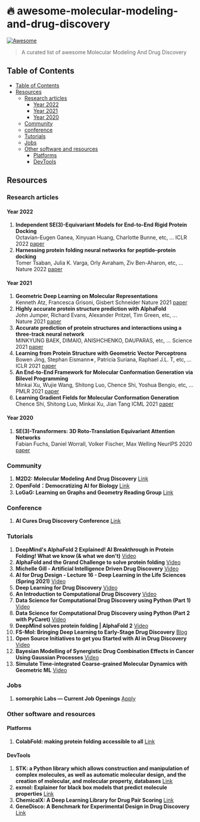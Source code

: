 # 🔥 awesome-molecular-modeling-and-drug-discovery
[![Awesome](https://cdn.combinatronics.com/sindresorhus/awesome/d7305f38d29fed78fa85652e3a63e154dd8e8829/media/badge.svg)](https://github.com/sindresorhus/awesome)

> A curated list of awesome Molecular Modeling And Drug Discovery
## Table of Contents
<!-- TOC depthFrom:2 depthTo:6 withLinks:1 updateOnSave:1 orderedList:0 -->

- [Table of Contents](#table-of-contents)
- [Resources](#resources)
	- [Research articles](#research-articles)
		- [Year 2022](#year-2022)
		- [Year 2021](#year-2021)
		- [Year 2020](#year-2020)
	- [Community](#community)
	- [conference](#conference)
	- [Tutorials](#tutorials)
	- [Jobs](#jobs)
	- [Other software and resources](#other-software-and-resources)
		- [Platforms](#platforms)
		- [DevTools](#devtools)

<!-- /TOC -->
## Resources 

### Research articles
#### Year 2022
1. **Independent SE(3)-Equivariant Models for End-to-End Rigid Protein Docking**  
Octavian-Eugen Ganea, Xinyuan Huang, Charlotte Bunne, etc, ... ICLR 2022 [paper](https://openreview.net/forum?id=GQjaI9mLet)
2. **Harnessing protein folding neural networks for peptide–protein docking**   
Tomer Tsaban, Julia K. Varga, Orly Avraham, Ziv Ben-Aharon, etc, ... Nature 2022 [paper](https://www.nature.com/articles/s41467-021-27838-9)
#### Year 2021
1. **Geometric Deep Learning on Molecular Representations**  
Kenneth Atz, Francesca Grisoni, Gisbert Schneider Nature 2021 [paper](https://www.nature.com/articles/s42256-021-00418-8)
2. **Highly accurate protein structure prediction with AlphaFold**  
John Jumper, Richard Evans, Alexander Pritzel, Tim Green, etc, ... Nature 2021 [paper](https://www.nature.com/articles/s41586-021-03819-2)
3. **Accurate prediction of protein structures and interactions using a three-track neural network**   
MINKYUNG BAEK, DIMAIO, ANISHCHENKO, DAUPARAS, etc, ... Science 2021 [paper](https://www.science.org/doi/10.1126/science.abj8754)
5. **Learning from Protein Structure with Geometric Vector Perceptrons**  
Bowen Jing, Stephan Eismann∗, Patricia Suriana, Raphael J.L. T, etc, ... ICLR 2021 [paper](https://arxiv.org/pdf/2009.01411.pdf)
6. **An End-to-End Framework for Molecular Conformation Generation via Bilevel Programming**  
Minkai Xu, Wujie Wang, Shitong Luo, Chence Shi, Yoshua Bengio, etc, ...  PMLR 2021 [paper](https://proceedings.mlr.press/v139/xu21f.html)
7. **Learning Gradient Fields for Molecular Conformation Generation**  
Chence Shi, Shitong Luo, Minkai Xu, Jian Tang ICML 2021 [paper](https://arxiv.org/abs/2105.03902)


#### Year 2020
1. **SE(3)-Transformers: 3D Roto-Translation Equivariant Attention Networks**  
Fabian Fuchs, Daniel Worrall, Volker Fischer, Max Welling NeurIPS 2020 [paper](https://proceedings.neurips.cc//paper/2020/hash/15231a7ce4ba789d13b722cc5c955834-Abstract.html)

### Community
1. **M2D2: Molecular Modeling And Drug Discovery** [Link](https://valence-discovery.github.io/M2D2-meetings/index.html)
2. **OpenFold：Democratizing AI for Biology** [Link](https://openfold.io/#whatis)
3. **LoGaG: Learning on Graphs and Geometry Reading Group** [Link](https://hannes-stark.com/logag-reading-group)
### Conference
1. **AI Cures Drug Discovery Conference** [Link](https://www.aicures.mit.edu/drugdiscoveryconference)
### Tutorials
1. **DeepMind's AlphaFold 2 Explained! AI Breakthrough in Protein Folding! What we know (& what we don't)** [Video](https://www.youtube.com/watch?v=B9PL__gVxLI&ab_channel=YannicKilcher)
2. **AlphaFold and the Grand Challenge to solve protein folding** [Video](https://www.youtube.com/watch?v=nGVFbPKrRWQ&t=3s&ab_channel=ArxivInsights)
3. **Michelle Gill - Artificial Intelligence Driven Drug Discovery** [Video](https://www.youtube.com/watch?v=U_rGTUyMkxg&ab_channel=LanderAnalytics)
4. **AI for Drug Design - Lecture 16 - Deep Learning in the Life Sciences (Spring 2021)** [Video](https://www.youtube.com/watch?v=AHVJv5RNqKs&ab_channel=ManolisKellis)
5. **Deep Learning for Drug Discovery** [Video](https://www.youtube.com/watch?v=Xf2uI4S9IMo&ab_channel=BayesGroup.ru)
6. **An Introduction to Computational Drug Discovery** [Video](https://www.youtube.com/watch?v=RL25hgfLd8Q&ab_channel=DataProfessor)
7. **Data Science for Computational Drug Discovery using Python (Part 1)** [Video](https://www.youtube.com/watch?v=VXFFHHoE1wk)
8. **Data Science for Computational Drug Discovery using Python (Part 2 with PyCaret)** [Video](https://www.youtube.com/watch?v=RGfeGRt32Dk&t=0s&ab_channel=DataProfessor)
9. **DeepMind solves protein folding | AlphaFold 2** [Video](https://www.youtube.com/watch?v=W7wJDJ56c88&ab_channel=LexFridman)
10. **FS-Mol: Bringing Deep Learning to Early-Stage Drug Discovery** [Blog](https://www.microsoft.com/en-us/research/blog/fs-mol-bringing-deep-learning-to-early-stage-drug-discovery/?OCID=msr_blog_FSMol_NeurIPS_tw)
11. **Open Source Initiatives to get you Started with AI in Drug Discovery** [Video](https://www.youtube.com/watch?v=kBL3tB6cVlw)
12. **Bayesian Modelling of Synergistic Drug Combination Effects in Cancer Using Gaussian Processes** [Video](https://www.youtube.com/watch?v=DHAOCNUhqeI)
13. **Simulate Time-integrated Coarse-grained Molecular Dynamics with Geometric ML** [Video](https://www.youtube.com/watch?v=r_ZTOoGxFC0)

### Jobs
1. **somorphic Labs — Current Job Openings** [Apply](https://www.isomorphiclabs.com/join)
### Other software and resources

#### Platforms
1. **ColabFold: making protein folding accessible to all** [Link](https://www.nature.com/articles/s41592-022-01488-1)

#### DevTools
1. **STK: a Python library which allows construction and manipulation of complex molecules, as well as automatic molecular design, and the creation of molecular, and molecular property, databases** [Link](https://stk.readthedocs.io/en/stable/index.html#)
2. **exmol: Explainer for black box models that predict molecule properties** [Link](https://github.com/ur-whitelab/exmol)
3. **ChemicalX: A Deep Learning Library for Drug Pair Scoring** [Link](https://arxiv.org/abs/2202.05240)
4. **GeneDisco: A Benchmark for Experimental Design in Drug Discovery** [Link](https://arxiv.org/abs/2110.11875)
